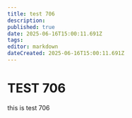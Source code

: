```yaml
---
title: test 706
description: 
published: true
date: 2025-06-16T15:00:11.691Z
tags: 
editor: markdown
dateCreated: 2025-06-16T15:00:11.691Z
---
```


# TEST 706
this is test 706

